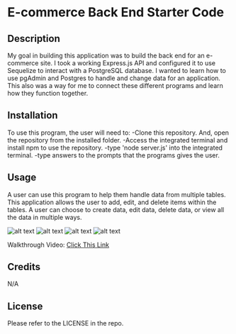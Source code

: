 # E-commerce Back End Starter Code

## Description

My goal in building this application was to build the back end for an e-commerce site. I took a working Express.js API and configured it to use Sequelize to interact with a PostgreSQL database. I wanted to learn how to use pgAdmin and Postgres to handle and change data for an application. This also was a way for me to connect these different programs and learn how they function together. 

## Installation

To use this program, the user will need to: -Clone this repository. And, open the repository from the installed folder. -Access the integrated terminal and install npm to use the repository. -type 'node server.js' into the integrated terminal. -type answers to the prompts that the programs gives the user.

## Usage

A user can use this program to help them handle data from multiple tables. This application allows the user to add, edit, and delete items within the tables. A user can choose to create data, edit data, delete data, or view all the data in multiple ways. 

![alt text](assets/images/screenshot.png)
![alt text](assets/images/screenshot.png)
![alt text](assets/images/screenshot.png)
![alt text](assets/images/screenshot.png)

Walkthrough Video: [Click This Link]([https://](https://drive.google.com/file/d/1Q09le0H6umRLHuTh3An6lF304lO4LfHK/view?usp=drive_link))

## Credits

N/A

## License

Please refer to the LICENSE in the repo.
